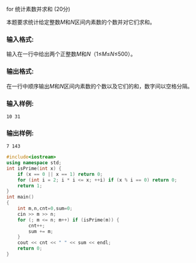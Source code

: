 for 统计素数并求和 (20分)

本题要求统计给定整数*M*和*N*区间内素数的个数并对它们求和。

### 输入格式:

输入在一行中给出两个正整数*M*和*N*（1≤*M*≤*N*≤500）。

### 输出格式:

在一行中顺序输出*M*和*N*区间内素数的个数以及它们的和，数字间以空格分隔。

### 输入样例:

```in
10 31
```

### 输出样例:

```out
7 143
```



```c++
#include<iostream>
using namespace std;
int isPrime(int x) {
	if (x == 0 || x == 1) return 0;
	for (int i = 2; i * i <= x; ++i) if (x % i == 0) return 0;
	return 1;
}
int main()
{
	int m,n,cnt=0,sum=0;
	cin >> m >> n;
	for (; m <= n; m++) if (isPrime(m)) {
		cnt++;
		sum += m;
	}
	cout << cnt << " " << sum << endl;
	return 0;
}
```


